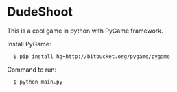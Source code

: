 # DudeShoot
This is a cool game in python with PyGame framework.


Install PyGame:
```bash
  $ pip install hg+http://bitbucket.org/pygame/pygame
```

Command to run:
```bash
  $ python main.py
```

